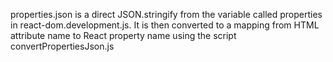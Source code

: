 properties.json is a direct JSON.stringify from the variable called properties in react-dom.development.js.
It is then converted to a mapping from HTML attribute name to React property name using the script convertPropertiesJson.js
